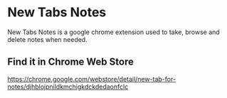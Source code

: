 # New Tabs Notes

New Tabs Notes is a google chrome extension used to take, browse and delete notes when needed.

## Find it in Chrome Web Store

https://chrome.google.com/webstore/detail/new-tab-for-notes/djhblojpnildkmchigkdckdedaonfclc
